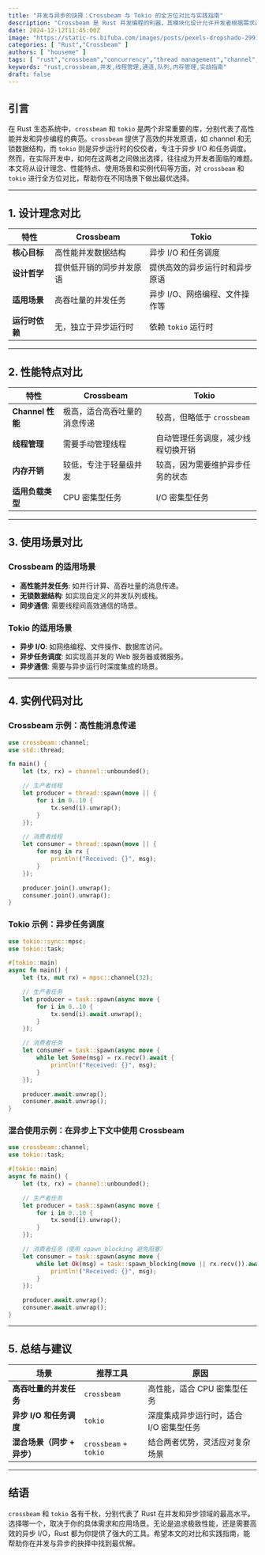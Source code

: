 ```yaml
---
title: "并发与异步的抉择：Crossbeam 与 Tokio 的全方位对比与实践指南"
description: "Crossbeam 是 Rust 并发编程的利器，其模块化设计允许开发者根据需求选择性地使用功能强大的工具。本文将深入解析 Crossbeam 的主要模块，并通过完整的实例代码展示它们在实际场景中的应用。"
date: 2024-12-12T11:45:00Z
image: "https://static-rs.bifuba.com/images/posts/pexels-dropshado-29917338-1920.jpg"
categories: [ "Rust","Crossbeam" ]
authors: [ "houseme" ]
tags: [ "rust","crossbeam","concurrency","thread management","channel","queue","memory management","practical guide" ]
keywords: "rust,crossbeam,并发,线程管理,通道,队列,内存管理,实战指南"
draft: false
---
```



## 引言

在 Rust 生态系统中，`crossbeam` 和 `tokio` 是两个非常重要的库，分别代表了高性能并发和异步编程的典范。`crossbeam` 提供了高效的并发原语，如 channel 和无锁数据结构，而 `tokio` 则是异步运行时的佼佼者，专注于异步 I/O 和任务调度。然而，在实际开发中，如何在这两者之间做出选择，往往成为开发者面临的难题。本文将从设计理念、性能特点、使用场景和实例代码等方面，对 `crossbeam` 和 `tokio` 进行全方位对比，帮助你在不同场景下做出最优选择。

---

## 1. **设计理念对比**

| **特性**            | **Crossbeam**                          | **Tokio**                              |
|---------------------|----------------------------------------|----------------------------------------|
| **核心目标**        | 高性能并发数据结构                     | 异步 I/O 和任务调度                    |
| **设计哲学**        | 提供低开销的同步并发原语               | 提供高效的异步运行时和异步原语         |
| **适用场景**        | 高吞吐量的并发任务                     | 异步 I/O、网络编程、文件操作等         |
| **运行时依赖**      | 无，独立于异步运行时                   | 依赖 `tokio` 运行时                    |

---

## 2. **性能特点对比**

| **特性**            | **Crossbeam**                          | **Tokio**                              |
|---------------------|----------------------------------------|----------------------------------------|
| **Channel 性能**    | 极高，适合高吞吐量的消息传递           | 较高，但略低于 `crossbeam`             |
| **线程管理**        | 需要手动管理线程                       | 自动管理任务调度，减少线程切换开销     |
| **内存开销**        | 较低，专注于轻量级并发                 | 较高，因为需要维护异步任务的状态       |
| **适用负载类型**    | CPU 密集型任务                         | I/O 密集型任务                         |

---

## 3. **使用场景对比**

### **Crossbeam 的适用场景**
- **高性能并发任务**: 如并行计算、高吞吐量的消息传递。
- **无锁数据结构**: 如实现自定义的并发队列或栈。
- **同步通信**: 需要线程间高效通信的场景。

### **Tokio 的适用场景**
- **异步 I/O**: 如网络编程、文件操作、数据库访问。
- **异步任务调度**: 如实现高并发的 Web 服务器或微服务。
- **异步通信**: 需要与异步运行时深度集成的场景。

---

## 4. **实例代码对比**

### **Crossbeam 示例：高性能消息传递**
```rust
use crossbeam::channel;
use std::thread;

fn main() {
    let (tx, rx) = channel::unbounded();

    // 生产者线程
    let producer = thread::spawn(move || {
        for i in 0..10 {
            tx.send(i).unwrap();
        }
    });

    // 消费者线程
    let consumer = thread::spawn(move || {
        for msg in rx {
            println!("Received: {}", msg);
        }
    });

    producer.join().unwrap();
    consumer.join().unwrap();
}
```

### **Tokio 示例：异步任务调度**
```rust
use tokio::sync::mpsc;
use tokio::task;

#[tokio::main]
async fn main() {
    let (tx, mut rx) = mpsc::channel(32);

    // 生产者任务
    let producer = task::spawn(async move {
        for i in 0..10 {
            tx.send(i).await.unwrap();
        }
    });

    // 消费者任务
    let consumer = task::spawn(async move {
        while let Some(msg) = rx.recv().await {
            println!("Received: {}", msg);
        }
    });

    producer.await.unwrap();
    consumer.await.unwrap();
}
```

### **混合使用示例：在异步上下文中使用 Crossbeam**
```rust
use crossbeam::channel;
use tokio::task;

#[tokio::main]
async fn main() {
    let (tx, rx) = channel::unbounded();

    // 生产者任务
    let producer = task::spawn(async move {
        for i in 0..10 {
            tx.send(i).unwrap();
        }
    });

    // 消费者任务（使用 spawn_blocking 避免阻塞）
    let consumer = task::spawn(async move {
        while let Ok(msg) = task::spawn_blocking(move || rx.recv()).await.unwrap() {
            println!("Received: {}", msg);
        }
    });

    producer.await.unwrap();
    consumer.await.unwrap();
}
```

---

## 5. **总结与建议**

| **场景**                     | **推荐工具**       | **原因**                               |
|------------------------------|--------------------|----------------------------------------|
| **高吞吐量的并发任务**       | `crossbeam`        | 高性能，适合 CPU 密集型任务            |
| **异步 I/O 和任务调度**      | `tokio`            | 深度集成异步运行时，适合 I/O 密集型任务|
| **混合场景（同步 + 异步）**  | `crossbeam` + `tokio` | 结合两者优势，灵活应对复杂场景         |

---

## 结语

`crossbeam` 和 `tokio` 各有千秋，分别代表了 Rust 在并发和异步领域的最高水平。选择哪一个，取决于你的具体需求和应用场景。无论是追求极致性能，还是需要高效的异步 I/O，Rust 都为你提供了强大的工具。希望本文的对比和实践指南，能帮助你在并发与异步的抉择中找到最优解。
